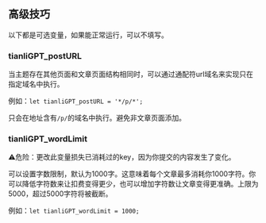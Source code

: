 ## 高级技巧

以下都是可选变量，如果能正常运行，可以不填写。

### tianliGPT_postURL

当主题存在其他页面和文章页面结构相同时，可以通过通配符url域名来实现只在指定域名中执行。

例如：`let tianliGPT_postURL = '*/p/*';`

只会在地址含有`/p/`的域名中执行。避免非文章页面添加。

### tianliGPT_wordLimit

⚠️危险：更改此变量损失已消耗过的key，因为你提交的内容发生了变化。

可以设置字数限制，默认为1000字。这意味着每个文章最多消耗你1000字符。你可以降低字符数来让扣费变得更少，也可以增加字符数让文章变得更准确。上限为5000，超过5000字符将被截断。

例如：`let tianliGPT_wordLimit = 1000;`